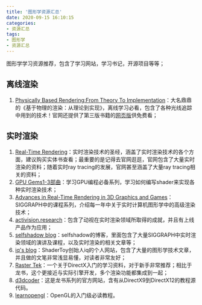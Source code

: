 ```yaml
---
title: '图形学资源汇总'
date: 2020-09-15 16:10:15
categories:
- 资源汇总
tags: 
- 图形学
- 资源汇总
---
```


图形学学习资源推荐，包含了学习网站，学习书记，开源项目等等；
<!--more-->

## 离线渲染

1. [Physically Based Rendering:From Theory To Implementation](https://www.pbrt.org/index.html)：大名鼎鼎的《基于物理的渲染：从理论到实现》，离线学习必看，包含了各种光线追踪中用到的技术！官网还提供了第三版书籍的[网页版](http://www.pbr-book.org/)供免费看；

## 实时渲染

1. [Real-Time Rendering](http://www.realtimerendering.com/index.html)：实时渲染技术的圣经，涵盖了实时渲染技术的各个方面，建议购买实体书查看；最重要的是记得去官网逛逛，官网包含了大量实时渲染的资料；随着实时ray tracing的发展，官网甚至涵盖了大量ray tracing相关的资料；
2. [GPU Gems1-3部曲](https://developer.nvidia.com/gpugems/gpugems/contributors)：学习GPU编程必备系列，学习如何编写shader来实现各种实时渲染技术；
3. [Advances in Real-Time Rendering in 3D Graphics and Games](http://advances.realtimerendering.com/)：SIGGRAPH中的课程系列，介绍每一年中关于实时计算机图形学中的高级渲染技术；
4. [activision.research](https://research.activision.com/)：包含了动视在实时渲染领域所取得的成就，并且有上线产品作为应用；
5. [selfshadow blog](https://blog.selfshadow.com/publications/)：selfshadow的博客，里面包含了大量SIGGRAPH中实时渲染领域的演讲及课程，以及实时渲染的相关文章等；
6. [iq's blog](https://www.iquilezles.org/)：ShaderToy创始人iq的个人网站，包含了大量的图形学技术文章，并且做的文笔非常浅显易懂，对读者非常友好；
7. [Raster Tek](http://www.rastertek.com/tutindex.html)：一个关于DirectX入门的学习资料，对于新手非常推荐；相比于龙书，这个更接近与实际引擎开发，多个渲染功能都集成到一起；
8. [d3dcoder](http://www.d3dcoder.net/)：这是龙书系列的官方网站，含有从DirectX9到DirectX12的教程源代码。
9. [learnopengl](https://learnopengl.com/)：OpenGL的入门级必读教程。

